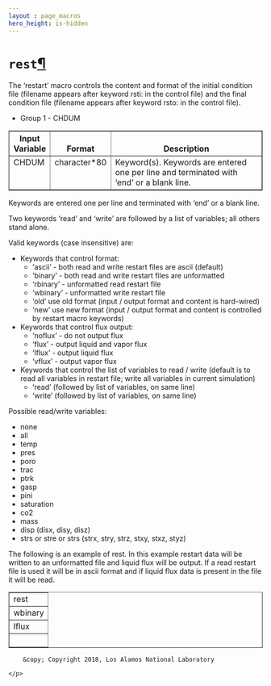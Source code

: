 ```yaml
---
layout : page_macros
hero_height: is-hidden
---
```


<h1><code class="docutils literal notranslate"><span class="pre">rest</span></code><a class="headerlink" href="#rest" title="Permalink to this headline">¶</a></h1>
<p>The ‘restart’ macro controls the content and format of the initial condition file (filename appears after keyword rsti: in the control file) and the final condition file (filename appears after keyword rsto: in the control file).</p>
<ul class="simple">
<li>Group 1 -     CHDUM</li>
</ul>
<table border="1" class="docutils">
<colgroup>
<col width="13%" />
<col width="11%" />
<col width="75%" />
</colgroup>
<thead valign="bottom">
<tr class="row-odd"><th class="head">Input Variable</th>
<th class="head">Format</th>
<th class="head">Description</th>
</tr>
</thead>
<tbody valign="top">
<tr class="row-even"><td>CHDUM</td>
<td>character*80</td>
<td>Keyword(s).  Keywords are entered one per line and terminated with ‘end’ or a blank line.</td>
</tr>
</tbody>
</table>
<p>Keywords are entered one per line and terminated with ‘end’ or a blank line.</p>
<p>Two keywords ‘read’ and ‘write’ are followed by a list of variables; all others stand alone.</p>
<p>Valid keywords (case insensitive) are:</p>
<ul class="simple">
<li>Keywords that control format:<ul>
<li>‘ascii’ - both read and write restart files are ascii (default)</li>
<li>‘binary’ - both read and write restart files are unformatted</li>
<li>‘rbinary’ - unformatted read restart file</li>
<li>‘wbinary’ - unformatted write restart file</li>
<li>‘old’ use old format (input / output format and content is hard-wired)</li>
<li>‘new’ use new format  (input / output format and content is controlled by restart macro keywords)</li>
</ul>
</li>
<li>Keywords that control flux output:<ul>
<li>‘noflux’ - do not output flux</li>
<li>‘flux’ - output liquid and vapor flux</li>
<li>‘lflux’ -  output liquid flux</li>
<li>‘vflux’ - output vapor flux</li>
</ul>
</li>
<li>Keywords that control the list of variables to read / write
(default is to read all variables in restart file; write
all variables in current simulation)<ul>
<li>‘read’ (followed by list of variables, on same line)</li>
<li>‘write’ (followed by list of variables, on same line)</li>
</ul>
</li>
</ul>
<p>Possible read/write variables:</p>
<ul class="simple">
<li>none</li>
<li>all</li>
<li>temp</li>
<li>pres</li>
<li>poro</li>
<li>trac</li>
<li>ptrk</li>
<li>gasp</li>
<li>pini</li>
<li>saturation</li>
<li>co2</li>
<li>mass</li>
<li>disp (disx, disy, disz)</li>
<li>strs or stre or strs (strx, stry, strz, stxy, stxz, styz)</li>
</ul>
<p>The following is an example of rest. In this example restart data will be written
to an unformatted file and liquid flux will be output. If a read restart file
is used it will be in ascii format and if liquid flux data is present in the
file it will be read.</p>
<table border="1" class="docutils">
<colgroup>
<col width="100%" />
</colgroup>
<tbody valign="top">
<tr class="row-odd"><td>rest</td>
</tr>
<tr class="row-even"><td>wbinary</td>
</tr>
<tr class="row-odd"><td>lflux</td>
</tr>
<tr class="row-even"><td>&#160;</td>
</tr>
</tbody>
</table>
  <div role="contentinfo">
    <p>
        
        &copy; Copyright 2018, Los Alamos National Laboratory

    </p>
  </div>